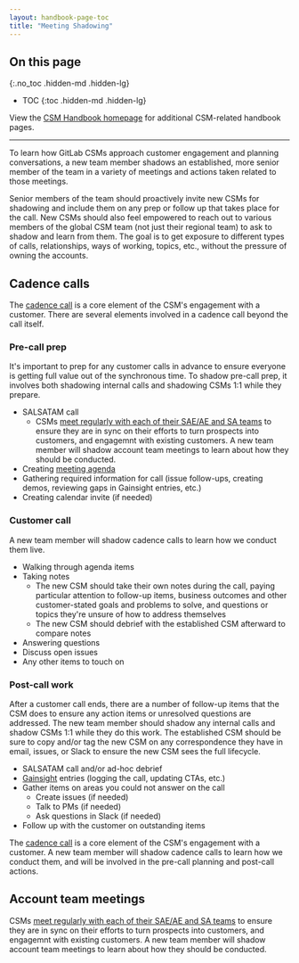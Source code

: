 ```yaml
---
layout: handbook-page-toc
title: "Meeting Shadowing"
---
```


## On this page
{:.no_toc .hidden-md .hidden-lg}

- TOC
{:toc .hidden-md .hidden-lg}

View the [CSM Handbook homepage](/handbook/customer-success/csm/) for additional CSM-related handbook pages.

---

To learn how GitLab CSMs approach customer engagement and planning conversations, a new team member shadows an established, more senior member of the team in a variety of meetings and actions taken related to those meetings.

Senior members of the team should proactively invite new CSMs for shadowing and include them on any prep or follow up that takes place for the call. New CSMs should also feel empowered to reach out to various members of the global CSM team (not just their regional team) to ask to shadow and learn from them. The goal is to get exposure to different types of calls, relationships, ways of working, topics, etc., without the pressure of owning the accounts.

## Cadence calls

The [cadence call](/handbook/customer-success/csm/cadence-calls/) is a core element of the CSM's engagement with a customer. There are several elements involved in a cadence call beyond the call itself.

### Pre-call prep

It's important to prep for any customer calls in advance to ensure everyone is getting full value out of the synchronous time. To shadow pre-call prep, it involves both shadowing internal calls and shadowing CSMs 1:1 while they prepare.

- SALSATAM call
  - CSMs [meet regularly with each of their SAE/AE and SA teams](/handbook/customer-success/account-team/#account-team-meeting) to ensure they are in sync on their efforts to turn prospects into customers, and engagemnt with existing customers. A new team member will shadow account team meetings to learn about how they should be conducted.
- Creating [meeting agenda](/handbook/customer-success/csm/cadence-calls/#cadence-call-notes)
- Gathering required information for call (issue follow-ups, creating demos, reviewing gaps in Gainsight entries, etc.)
- Creating calendar invite (if needed)

### Customer call

A new team member will shadow cadence calls to learn how we conduct them live.

- Walking through agenda items
- Taking notes
  - The new CSM should take their own notes during the call, paying particular attention to follow-up items, business outcomes and other customer-stated goals and problems to solve, and questions or topics they're unsure of how to address themselves
  - The new CSM should debrief with the established CSM afterward to compare notes
- Answering questions
- Discuss open issues
- Any other items to touch on

### Post-call work

After a customer call ends, there are a number of follow-up items that the CSM does to ensure any action items or unresolved questions are addressed. The new team member should shadow any internal calls and shadow CSMs 1:1 while they do this work. The established CSM should be sure to copy and/or tag the new CSM on any correspondence they have in email, issues, or Slack to ensure the new CSM sees the full lifecycle.

- SALSATAM call and/or ad-hoc debrief
- [Gainsight](/handbook/customer-success/csm/gainsight/) entries (logging the call, updating CTAs, etc.)
- Gather items on areas you could not answer on the call
  - Create issues (if needed)
  - Talk to PMs (if needed)
  - Ask questions in Slack (if needed)
- Follow up with the customer on outstanding items

The [cadence call](/handbook/customer-success/csm/cadence-calls/) is a core element of the CSM's engagement with a customer. A new team member will shadow cadence calls to learn how we conduct them, and will be involved in the pre-call planning and post-call actions.

## Account team meetings

CSMs [meet regularly with each of their SAE/AE and SA teams](/handbook/customer-success/account-team/#account-team-meeting) to ensure they are in sync on their efforts to turn prospects into customers, and engagemnt with existing customers. A new team member will shadow account team meetings to learn about how they should be conducted.
